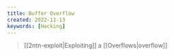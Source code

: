 ```yaml
---
title: Buffer Overflow
created: 2022-11-13
keywords: [Hacking]
---
```


> [[2ntn-exploit|Exploiting]] a [[Overflows|overflow]]

